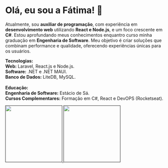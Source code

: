 # Olá, eu sou a Fátima! 👋 
Atualmente, sou **auxiliar de programação**, com experiência em **desenvolvimento web** utilizando **React e Node.js**, e um foco crescente em **C#**. Estou aprofundando meus conhecimentos enquantro curso minha graduação em **Engenharia de Software**. Meu objetivo é criar soluções que combinam performance e qualidade, oferecendo experiências únicas para os usuários.

**Tecnologias:**<br>
**Web:** Laravel, React.js e Node.js. <br>
**Software:** .NET e .NET MAUI.<br>
**Banco de Dados:** LiteDB, MySQL.<br>
<br>
**Educação:**<br>
**Engenharia de Software:** Estácio de Sá.<br>
**Cursos Complementares:** Formação em C#, React e DevOPS (Rocketseat).

<div>
<a href="">
<img height="180em" src="https://github-readme-stats.vercel.app/api?username=fatimadachari&locale=pt-br&theme=radical">
<img height="180em" src="https://github-readme-stats.vercel.app/api/top-langs/?username=fatimadachari&layout=compact&locale=pt-br&theme=radical">
</div>
  
